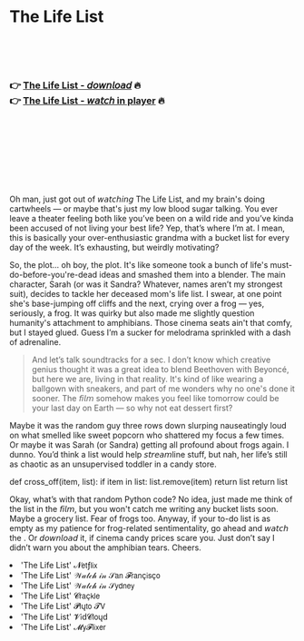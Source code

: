 <h1>The Life List</h1>

<br><br><br>

<h3>👉 <a href="https://Brians-prefadercan1986.github.io/stfnfcjtjo/">The Life List - 𝘥𝘰𝘸𝘯𝘭𝘰𝘢𝘥</a> 🔥<br>
👉 <a href="https://Brians-prefadercan1986.github.io/stfnfcjtjo/">The Life List - 𝘸𝘢𝘵𝘤𝘩 in player</a> 🔥
</h3>



<br><br><br><br><br><br><br>


Oh man, just got out of 𝘸𝘢𝘵𝘤𝘩𝘪𝘯𝘨 The Life List, and my brain's doing cartwheels — or maybe that's just my low blood sugar talking. You ever leave a theater feeling both like you’ve been on a wild ride and you’ve kinda been accused of not living your best life? Yep, that’s where I’m at. I mean, this   is basically your over-enthusiastic grandma with a bucket list for every day of the week. It’s exhausting, but weirdly motivating?

So, the plot... oh boy, the plot. It's like someone took a bunch of life's must-do-before-you're-dead ideas and smashed them into a blender. The main character, Sarah (or was it Sandra? Whatever, names aren’t my strongest suit), decides to tackle her deceased mom's life list. I swear, at one point she's base-jumping off cliffs and the next, crying over a frog — yes, seriously, a frog. It was quirky but also made me slightly question humanity's attachment to amphibians. Those cinema seats ain't that comfy, but I stayed glued. Guess I’m a sucker for melodrama sprinkled with a dash of adrenaline.

> And let’s talk soundtracks for a sec. I don’t know which creative genius thought it was a great idea to blend Beethoven with Beyoncé, but here we are, living in that reality. It's kind of like wearing a ballgown with sneakers, and part of me wonders why no one's done it sooner. The 𝘧𝘪𝘭𝘮 somehow makes you feel like tomorrow could be your last day on Earth — so why not eat dessert first? 

Maybe it was the random guy three rows down slurping nauseatingly loud on what smelled like sweet popcorn who shattered my focus a few times. Or maybe it was Sarah (or Sandra) getting all profound about frogs again. I dunno. You’d think a list would help 𝘴𝘵𝘳𝘦𝘢𝘮line stuff, but nah, her life’s still as chaotic as an unsupervised toddler in a candy store.

def cross_off(item, list):
    if item in list:
        list.remove(item)
        return list
    return list

Okay, what’s with that random Python code? No idea, just made me think of the list in the 𝘧𝘪𝘭𝘮, but you won't catch me writing any bucket lists soon. Maybe a grocery list. Fear of frogs too. Anyway, if your to-do list is as empty as my patience for frog-related sentimentality, go ahead and 𝘸𝘢𝘵𝘤𝘩 the  . Or 𝘥𝘰𝘸𝘯𝘭𝘰𝘢𝘥 it, if cinema candy prices scare you. Just don’t say I didn’t warn you about the amphibian tears. Cheers.

<li>'The Life List' 𝓝𝖾𝗍ƒ𝗅𝗂𝗑</li>
<li>'The Life List' 𝒲𝒶𝓉𝒸𝒽 𝒾𝓃 𝒮𝖺𝗇 𝓕𝗋𝖺𝗇ç𝗂𝗌ç𝗈</li>
<li>'The Life List' 𝒲𝒶𝓉𝒸𝒽 𝒾𝓃 𝒮𝗒𝖽𝗇𝖾𝗒</li>
<li>'The Life List' 𝓒𝗋𝖺ç𝗄𝗅𝖾</li>
<li>'The Life List' 𝓟𝗅ų𝗍𝗈 𝓣𝖵</li>
<li>'The Life List' 𝓥𝗂ԁ𝓒𝗅𝗈ųԁ</li>
<li>'The Life List' 𝓜𝗒𝓕𝗅𝗂𝗑𝖾𝗋</li>
